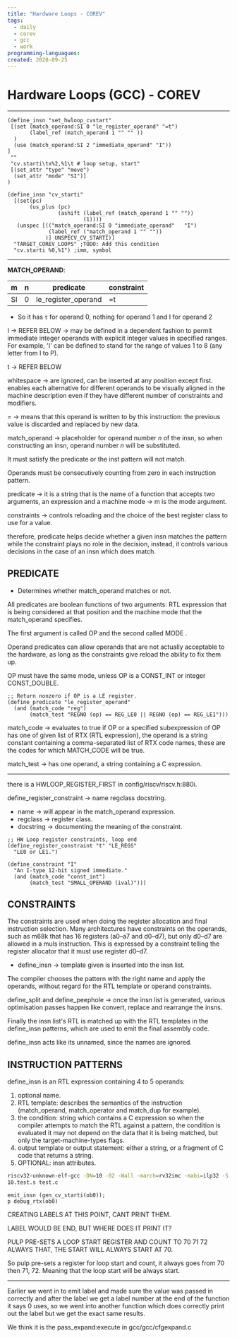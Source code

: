 ```yaml
---
title: "Hardware Loops - COREV"
tags:
  - daily
  - corev
  - gcc
  - work
programming-languagues:
created: 2020-09-25
---
```

# Hardware Loops (GCC) - COREV
---
```
(define_insn "set_hwloop_cvstart"
 [(set (match_operand:SI 0 "le_register_operand" "=t")
       (label_ref (match_operand 1 "" "" ))
  )
  (use (match_operand:SI 2 "immediate_operand" "I"))
]
 ""
 "cv.starti\tx%2,%1\t # loop setup, start"
 [(set_attr "type" "move")
  (set_attr "mode" "SI")]
)

(define_insn "cv_starti"
  [(set(pc)
       (us_plus (pc) 
                (ashift (label_ref (match_operand 1 "" ""))                 
                        (1))))
   (unspec [(("match_operand:SI 0 "immediate_operand"   "I")
             (label_ref ("match_operand 1 "" ""))
            )] UNSPECV_CV_STARTI)]
  "TARGET_COREV_LOOPS" ;TODO: Add this condition
  "cv.starti %0,%1") ;imm, symbol
```

******************************************************************************
**MATCH_OPERAND**:

| m   | n   | predicate           | constraint |
| --- | --- | ------------------- | ---------- |
| SI  | 0   | le_register_operand | =t           |

- So it has `t` for operand 0, nothing for operand 1 and I for operand 2

I -> REFER BELOW -> may be defined in a dependent fashion to permit immediate integer operands with explicit integer values in specified ranges. For example, 'I' can be defined to stand for the range of values 1 to 8 (any letter from I to P).

t -> REFER BELOW

whitespace -> are ignored, can be inserted at any position except first. enables each alternative for different operands to be visually aligned in the machine description even if they have different number of constraints and modifiers.

= -> means that this operand is written to by this instruction: the previous value is discarded and replaced by new data.

match_operand -> placeholder for operand number *n* of the insn, so when constructing an insn, operand number *n* will be substituted.

It must satisfy the predicate or the inst pattern will not match.

Operands must be consecutively counting from zero in each instruction pattern.

predicate -> it is a string that is the name of a function that accepts two arguments, an expression and a machine mode -> m is the mode argument.

constraints -> controls reloading and the choice of the best register class to use for a value.

therefore, predicate helps decide whether a given insn matches the pattern while the constraint plays no role in the decision, instead, it controls various decisions in the case of an insn which does match.

## PREDICATE
- Determines whether match_operand matches or not.

All predicates are boolean functions of two arguments: RTL expression that is being considered at that position and the machine mode that the match_operand specifies.

The first argument is called OP and the second called MODE .

Operand predicates can allow operands that are not actually acceptable to the hardware, as long as the constraints give reload the ability to fix them up.

OP must have the same mode, unless OP is a CONST_INT or integer CONST_DOUBLE.

```
;; Return nonzero if OP is a LE register.
(define_predicate "le_register_operand"
  (and (match_code "reg")
       (match_test "REGNO (op) == REG_LE0 || REGNO (op) == REG_LE1")))
```

match_code -> evaluates to true if OP or a specified subexpression of OP has one of given list of RTX (RTL expression), the operand is a string constant containing a comma-separated list of RTX code names, these are the codes for which MATCH_CODE will be true.

match_test -> has one operand, a string containing a C expression.

---
there is a HWLOOP_REGISTER_FIRST in config/riscv/riscv.h:880i.

define_register_constraint -> name regclass docstring.

- name ->  will appear in the match_operand expression.
- regclass -> register class.
- docstring -> documenting the meaning of the constraint.

```
;; HW Loop register constraints, loop end
(define_register_constraint "t" "LE_REGS"
  "LE0 or LE1.")

(define_constraint "I"
  "An I-type 12-bit signed immediate."
  (and (match_code "const_int")
       (match_test "SMALL_OPERAND (ival)")))
```


## CONSTRAINTS
The constraints are used when doing the register allocation and final instruction selection. Many architectures have constraints on the operands, such as m68k that has 16 registers (a0–a7 and d0–d7), but only d0–d7 are allowed in a muls instruction. This is expressed by a constraint telling the register allocator that it must use register d0–d7.

- define_insn -> template given is inserted into the insn list.

The compiler chooses the pattern with the right name and apply the operands, without regard for the RTL template or operand constraints.

define_split and define_peephole -> once the insn list is generated, various  optimisation passes happen like convert, replace and rearrange the insns.

Finally the insn list's RTL is matched up with the RTL templates in the define_insn patterns, which are used to emit the final assembly code.

define_insn acts like its unnamed, since the names are ignored.

## INSTRUCTION PATTERNS
define_insn is an RTL expression containing 4 to 5 operands:

1. optional name.
2. RTL template: describes the semantics of the instruction (match_operand, match_operator and match_dup for example).
3. the condition: string which contains a C expression so when the compiler attempts to match the RTL against a pattern, the condition is evaluated it may not depend on the data that it is being matched, but only the target-machine-types flags.
4. output template or output statement: either a string, or a fragment of C code that returns a string.
5. OPTIONAL: insn attributes.

```bash
riscv32-unknown-elf-gcc -DN=10 -02 -Wall -march=rv32imc -mabi=ilp32 -S -o
10.test.s test.c
```
```
emit_insn (gen_cv_starti(ob0));
p debug_rtx(ob0)
```

CREATING LABELS AT THIS POINT, CANT PRINT THEM.

LABEL WOULD BE END, BUT WHERE DOES IT PRINT IT?

PULP PRE-SETS A LOOP START REGISTER AND COUNT TO 70 71 72 ALWAYS THAT, THE START WILL ALWAYS START AT 70.

So pulp pre-sets a register for loop start and count, it always goes from 70 then 71, 72. Meaning that the loop start will be always start.

---
Earlier we went in to emit label and made sure the value was passed in correctly
and after the label we get a label number at the end of the function it says
0 uses, so we went into another function which does correctly print out the
label but we get the exact same results. 

We think it is the pass_expand:execute in gcc/gcc/cfgexpand.c
